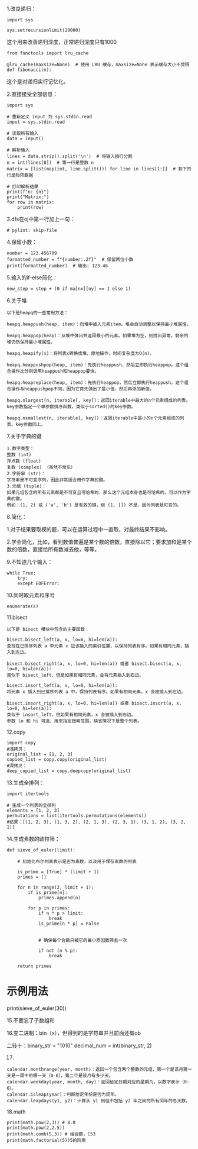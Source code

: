 1.改良递归：

```
import sys

sys.setrecursionlimit(20000)
```

这个用来改善递归深度，正常递归深度只有1000

```
from functools import lru_cache

@lru_cache(maxsize=None)  # 使用 LRU 缓存，maxsize=None 表示缓存大小不受限
def fibonacci(n):
```

这个是对递归实行记忆化。

2.直接接受全部信息：

```
import sys

# 重新定义 input 为 sys.stdin.read
input = sys.stdin.read

# 读取所有输入
data = input()

# 解析输入
lines = data.strip().split('\n')  # 将输入按行分割
n = int(lines[0])  # 第一行是整数 n
matrix = [list(map(int, line.split())) for line in lines[1:]]  # 剩下的行是矩阵数据

# 打印解析结果
print(f"n: {n}")
print("Matrix:")
for row in matrix:
    print(row)
```

3.dfs在oj中第一行加上一句：

```
# pylint: skip-file
```

4.保留小数：

```
number = 123.456789
formatted_number = f"{number:.2f}"  # 保留两位小数
print(formatted_number)  # 输出: 123.46
```

5.输入的if-else简化：

```
new_step = step + (0 if ma[nx][ny] == 1 else 1)
```

6.关于堆

```
以下是heapq的一些常用方法：

heapq.heappush(heap, item)：向堆中插入元素item。堆会自动调整以保持最小堆属性。

heapq.heappop(heap)：从堆中弹出并返回最小的元素。如果堆为空，则抛出异常。剩余的堆仍然保持最小堆属性。

heapq.heapify(x)：将列表x转换成堆，原地操作，时间复杂度为O(n)。

heapq.heappushpop(heap, item)：先执行heappush，然后立即执行heappop。这个组合操作比分别调用heappush和heappop要快。

heapq.heapreplace(heap, item)：先执行heappop，然后立即执行heappush。这个组合操作与heappushpop不同，因为它首先弹出了最小值，然后再添加新值。

heapq.nlargest(n, iterable[, key])：返回iterable中最大的n个元素组成的列表。key参数指定一个单参数排序函数，类似于sorted()的key参数。

heapq.nsmallest(n, iterable[, key])：返回iterable中最小的n个元素组成的列表。key参数同上。
```

7.关于字典的键

```
1.数字类型：
整数 (int)
浮点数 (float)
复数 (complex) （虽然不常见）
2.字符串 (str)：
字符串是不可变序列，因此非常适合用作字典的键。
3.元组 (tuple)：
如果元组包含的所有元素都是不可变且可哈希的，那么这个元组本身也是可哈希的，可以作为字典的键。
例如：(1, 2) 或 ('a', 'b') 是有效的键，但 (1, []) 不是，因为列表是可变的。
```

8.简化：

1.对于结果要取模的题，可以在运算过程中一直取，对最终结果不影响。

2.学会简化，比如，看到数值普遍是某个数的倍数，直接除以它；要求加和是某个数的倍数，直接给所有数减去他，等等。



9.不知道几个输入：

```
while True:
    try:
    except EOFError:
```

10.同时取元素和序号

```
enumerate(s)
```

11.bisect

```
以下是 bisect 模块中包含的主要函数：

bisect.bisect_left(a, x, lo=0, hi=len(a)):
查找在已排序列表 a 中元素 x 应该插入的索引位置，以保持列表有序。如果有相同元素，插入到左边。

bisect.bisect_right(a, x, lo=0, hi=len(a)) 或者 bisect.bisect(a, x, lo=0, hi=len(a)):
类似于 bisect_left，但是如果有相同元素，会将元素插入到右边。

bisect.insort_left(a, x, lo=0, hi=len(a)):
将元素 x 插入到已排序列表 a 中，保持列表有序。如果有相同元素，x 会被插入到左边。

bisect.insort_right(a, x, lo=0, hi=len(a)) 或者 bisect.insort(a, x, lo=0, hi=len(a)):
类似于 insort_left，但如果有相同元素，x 会被插入到右边。
参数 lo 和 hi 可选，用来指定搜索范围，缺省情况下是整个列表。
```

12.copy

```
import copy
#浅拷贝：
original_list = [1, 2, 3]
copied_list = copy.copy(original_list)
#深拷贝：
deep_copied_list = copy.deepcopy(original_list)
```

13.生成全排列：

```
import itertools

# 生成一个列表的全排列
elements = [1, 2, 3]
permutations = list(itertools.permutations(elements))
#结果：[(1, 2, 3), (1, 3, 2), (2, 1, 3), (2, 3, 1), (3, 1, 2), (3, 2, 1)]

```

14.生成素数的欧拉筛：

```
def sieve_of_euler(limit):

    # 初始化布尔列表表示是否为素数，以及用于保存素数的列表

​    is_prime = [True] * (limit + 1)
​    primes = []
​    
​    for n in range(2, limit + 1):
​        if is_prime[n]:
​            primes.append(n)
​        
​        for p in primes:
​            if n * p > limit:
​                break
​            is_prime[n * p] = False
​            

            # 确保每个合数只被它的最小质因数筛去一次

​            if not (n % p):
​                break
​    
​    return primes
```



# 示例用法
print(sieve_of_euler(30))

15.不要忘了子数组和

16.变二进制：bin（x），但得到的是字符串并且前面还有ob

二转十：binary_str = "1010"
decimal_num = int(binary_str, 2) 

17.

```
calendar.monthrange(year, month)：返回一个包含两个整数的元组，第一个是该月第一天是一周中的哪一天（0-6），第二个是该月有多少天。
calendar.weekday(year, month, day)：返回给定日期对应的星期几，以数字表示（0-6）。
calendar.isleap(year)：判断给定年份是否为闰年。
calendar.leapdays(y1, y2)：计算从 y1 到但不包括 y2 年之间的所有闰年的总天数。
```

18.math

```
print(math.pow(2,3)) # 8.0
print(math.pow(2,2.5))
print(math.comb(5,3)) # 组合数，C53
print(math.factorial(5))5的阶乘
```

